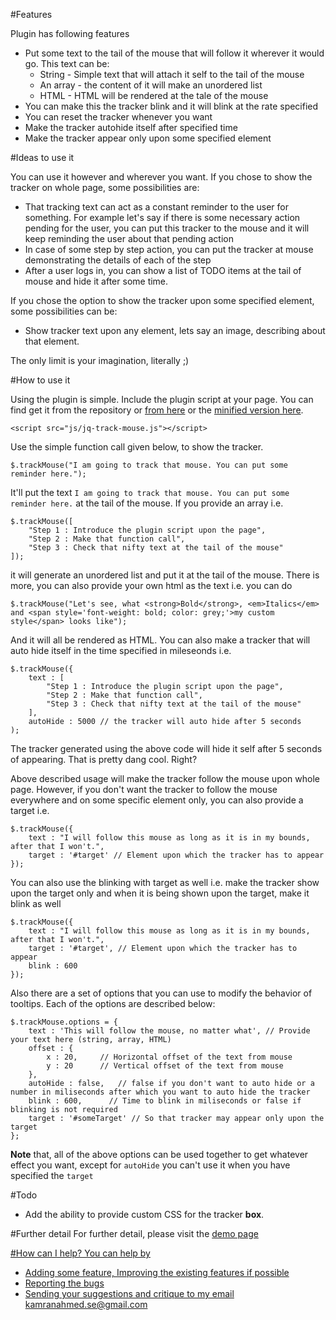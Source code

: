 <Track Mouse
==============
Track mouse is a simple jquery plugin that lets you place some text at the tail of the mouse and that text will follow the mouse wherever it goes on the page.

<img src="http://i.imgur.com/3MfNC0k.png" />

#Features

Plugin has following features
- Put some text to the tail of the mouse that will follow it wherever it would go. This text can be:
    - String - Simple text that will attach it self to the tail of the mouse
    - An array - the content of it will make an unordered list
    - HTML - HTML will be rendered at the tale of the mouse
- You can make this the tracker blink and it will blink at the rate specified
- You can reset the tracker whenever you want
- Make the tracker autohide itself after specified time
- Make the tracker appear only upon some specified element

#Ideas to use it

You can use it however and wherever you want. If you chose to show the tracker on whole page, some possibilities are:

  - That tracking text can act as a constant reminder to the user for something. For example let's say if there is some necessary action pending for the user, you can put this tracker to the mouse and it will keep reminding the user about that pending action
  - In case of some step by step action, you can put the tracker at mouse demonstrating the details of each of the step
  - After a user logs in, you can show a list of TODO items at the tail of mouse and hide it after some time.

If you chose the option to show the tracker upon some specified element, some possibilities can be:

  - Show tracker text upon any element, lets say an image, describing about that element.

The only limit is your imagination, literally ;)
  
#How to use it

Using the plugin is simple. Include the plugin script at your page. You can find get it from the repository or <a href="https://raw.githubusercontent.com/kamranahmedse/jq-track-mouse/master/jq-track-mouse.js">from here</a> or the <a href="https://raw.githubusercontent.com/kamranahmedse/jq-track-mouse/master/jq-track-mouse.min.js">minified version here</a>.

```
<script src="js/jq-track-mouse.js"></script>
```

Use the simple function call given below, to show the tracker.

```
$.trackMouse("I am going to track that mouse. You can put some reminder here.");
```

It'll put the text `I am going to track that mouse. You can put some reminder here.` at the tail of the mouse. If you provide an array i.e.

```
$.trackMouse([
    "Step 1 : Introduce the plugin script upon the page",
    "Step 2 : Make that function call",
    "Step 3 : Check that nifty text at the tail of the mouse"
]);
```

it will generate an unordered list and put it at the tail of the mouse. There is more, you can also provide your own html as the text i.e. you can do

```
$.trackMouse("Let's see, what <strong>Bold</strong>, <em>Italics</em> and <span style='font-weight: bold; color: grey;'>my custom style</span> looks like");
```
And it will all be rendered as HTML. You can also make a tracker that will auto hide itself in the time specified in mileseonds i.e.

```
$.trackMouse({
    text : [
        "Step 1 : Introduce the plugin script upon the page",
        "Step 2 : Make that function call",
        "Step 3 : Check that nifty text at the tail of the mouse"
    ],
    autoHide : 5000 // the tracker will auto hide after 5 seconds
);
```
The tracker generated using the above code will hide it self after 5 seconds of appearing. That is pretty dang cool. Right?

Above described usage will make the tracker follow the mouse upon whole page. However, if you don't want the tracker to follow the mouse everywhere and on some specific element only, you can also provide a target i.e.

```
$.trackMouse({
    text : "I will follow this mouse as long as it is in my bounds, after that I won't.",
    target : '#target' // Element upon which the tracker has to appear
});
```
You can also use the blinking with target as well i.e. make the tracker show upon the target only and when it is being shown upon the target, make it blink as well

```
$.trackMouse({
    text : "I will follow this mouse as long as it is in my bounds, after that I won't.",
    target : '#target', // Element upon which the tracker has to appear
    blink : 600
});
```

Also there are a set of options that you can use to modify the behavior of tooltips. Each of the options are described below:

```
$.trackMouse.options = {
	text : 'This will follow the mouse, no matter what', // Provide your text here (string, array, HTML)
	offset : {
		x : 20,     // Horizontal offset of the text from mouse
		y : 20      // Vertical offset of the text from mouse
	},
	autoHide : false,   // false if you don't want to auto hide or a number in miliseconds after which you want to auto hide the tracker
	blink : 600,      // Time to blink in miliseconds or false if blinking is not required
    target : '#someTarget' // So that tracker may appear only upon the target
};
```
**Note** that, all of the above options can be used together to get whatever effect you want, except for `autoHide` you can't use it when you have specified the `target`

#Todo
- Add the ability to provide custom CSS for the tracker **box**.

#Further detail
For further detail, please visit the <a href="http://kdemos.github.io/jq-mousetracker">demo page 

#How can I help?
You can help by
- Adding some feature, Improving the existing features if possible
- Reporting the bugs
- Sending your suggestions and critique to my email <a href="mailto:kamranahmed.se@gmail.com">kamranahmed.se@gmail.com</a>
